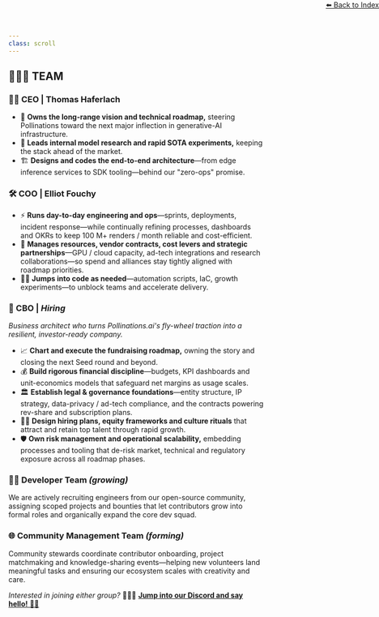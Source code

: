 ```yaml
---
class: scroll
---
```


<div style="text-align: right; position: absolute; top: 0; right: 0;">
<a href="/1">⬅️ Back to Index</a>
</div>

## 🧑‍🤝‍🧑 **TEAM**


### 👨‍💼 CEO | Thomas Haferlach

* 🚀 **Owns the long-range vision and technical roadmap,** steering Pollinations toward the next major inflection in generative-AI infrastructure.
* 🧪 **Leads internal model research and rapid SOTA experiments,** keeping the stack ahead of the market.
* 🏗️ **Designs and codes the end-to-end architecture**—from edge inference services to SDK tooling—behind our "zero-ops" promise.


### 🛠️ COO | Elliot Fouchy

* ⚡ **Runs day-to-day engineering and ops**—sprints, deployments, incident response—while continually refining processes, dashboards and OKRs to keep 100 M+ renders / month reliable and cost-efficient.
* 🤝 **Manages resources, vendor contracts, cost levers and strategic partnerships**—GPU / cloud capacity, ad-tech integrations and research collaborations—so spend and alliances stay tightly aligned with roadmap priorities.
* 👨‍💻 **Jumps into code as needed**—automation scripts, IaC, growth experiments—to unblock teams and accelerate delivery.


### 💼 CBO | *Hiring*

*Business architect who turns Pollinations.ai's fly-wheel traction into a resilient, investor-ready company.*

* 📈 **Chart and execute the fundraising roadmap,** owning the story and closing the next Seed round and beyond.
* 💰 **Build rigorous financial discipline**—budgets, KPI dashboards and unit-economics models that safeguard net margins as usage scales.
* 🏛️ **Establish legal & governance foundations**—entity structure, IP strategy, data-privacy / ad-tech compliance, and the contracts powering rev-share and subscription plans.
* 🧑‍💼 **Design hiring plans, equity frameworks and culture rituals** that attract and retain top talent through rapid growth.
* 🛡️ **Own risk management and operational scalability,** embedding processes and tooling that de-risk market, technical and regulatory exposure across all roadmap phases.


### 👩‍💻 Developer Team *(growing)*

We are actively recruiting engineers from our open-source community, assigning scoped projects and bounties that let contributors grow into formal roles and organically expand the core dev squad.


### 🌐 Community Management Team *(forming)*

Community stewards coordinate contributor onboarding, project matchmaking and knowledge-sharing events—helping new volunteers land meaningful tasks and ensuring our ecosystem scales with creativity and care.


*Interested in joining either group?* 🚀👾✨ [**Jump into our Discord and say hello!** 💬🤝](https://discord.gg/N7zpSWgP)